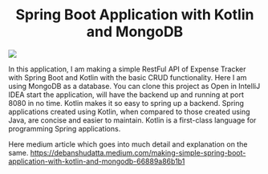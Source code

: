 <h1 align="center">
Spring Boot Application with Kotlin and MongoDB
</h1>
<img src="https://miro.medium.com/max/1000/0*J88jEbJzlZ7pKKOP."/>

<p>
In this application, I am making a simple RestFul API of Expense Tracker with Spring Boot and Kotlin with the basic CRUD functionality. Here I am using MongoDB as a database. You can clone this project as Open in IntelliJ IDEA start the application, will have the backend up and running at port 8080 in no time. Kotlin makes it so easy to spring up a backend. Spring applications created using Kotlin, when compared to those created using Java, are concise and easier to maintain. Kotlin is a first-class language for programming Spring applications.
</p>

Here medium article which goes into much detail and explanation on the same. 
https://debanshudatta.medium.com/making-simple-spring-boot-application-with-kotlin-and-mongodb-66889a86b1b1
